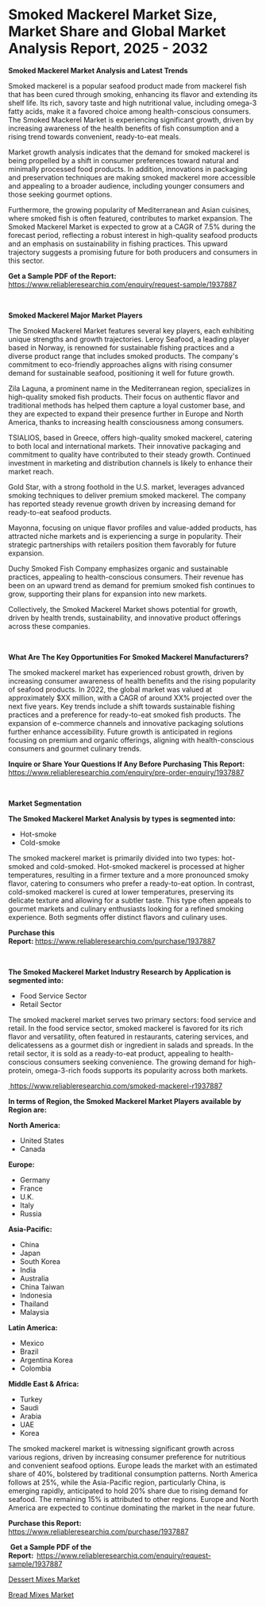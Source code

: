 <p><h1>Smoked Mackerel Market Size, Market Share and Global Market Analysis Report, 2025 - 2032</h1></p><p><strong>Smoked Mackerel Market Analysis and Latest Trends</strong></p>
<p><p>Smoked mackerel is a popular seafood product made from mackerel fish that has been cured through smoking, enhancing its flavor and extending its shelf life. Its rich, savory taste and high nutritional value, including omega-3 fatty acids, make it a favored choice among health-conscious consumers. The Smoked Mackerel Market is experiencing significant growth, driven by increasing awareness of the health benefits of fish consumption and a rising trend towards convenient, ready-to-eat meals.</p><p>Market growth analysis indicates that the demand for smoked mackerel is being propelled by a shift in consumer preferences toward natural and minimally processed food products. In addition, innovations in packaging and preservation techniques are making smoked mackerel more accessible and appealing to a broader audience, including younger consumers and those seeking gourmet options.</p><p>Furthermore, the growing popularity of Mediterranean and Asian cuisines, where smoked fish is often featured, contributes to market expansion. The Smoked Mackerel Market is expected to grow at a CAGR of 7.5% during the forecast period, reflecting a robust interest in high-quality seafood products and an emphasis on sustainability in fishing practices. This upward trajectory suggests a promising future for both producers and consumers in this sector.</p></p>
<p><strong>Get a Sample PDF of the Report:&nbsp;</strong> <a href="https://www.reliableresearchiq.com/enquiry/request-sample/1937887?utm_campaign=1876&utm_medium=2&utm_source=Github&utm_content=ia&utm_term=14022025&utm_id=smoked-mackerel">https://www.reliableresearchiq.com/enquiry/request-sample/1937887</a></p>
<p>&nbsp;</p>
<p><strong>Smoked Mackerel Major Market Players</strong></p>
<p><p>The Smoked Mackerel Market features several key players, each exhibiting unique strengths and growth trajectories. Leroy Seafood, a leading player based in Norway, is renowned for sustainable fishing practices and a diverse product range that includes smoked products. The company's commitment to eco-friendly approaches aligns with rising consumer demand for sustainable seafood, positioning it well for future growth.</p><p>Zila Laguna, a prominent name in the Mediterranean region, specializes in high-quality smoked fish products. Their focus on authentic flavor and traditional methods has helped them capture a loyal customer base, and they are expected to expand their presence further in Europe and North America, thanks to increasing health consciousness among consumers.</p><p>TSIALIOS, based in Greece, offers high-quality smoked mackerel, catering to both local and international markets. Their innovative packaging and commitment to quality have contributed to their steady growth. Continued investment in marketing and distribution channels is likely to enhance their market reach.</p><p>Gold Star, with a strong foothold in the U.S. market, leverages advanced smoking techniques to deliver premium smoked mackerel. The company has reported steady revenue growth driven by increasing demand for ready-to-eat seafood products.</p><p>Mayonna, focusing on unique flavor profiles and value-added products, has attracted niche markets and is experiencing a surge in popularity. Their strategic partnerships with retailers position them favorably for future expansion.</p><p>Duchy Smoked Fish Company emphasizes organic and sustainable practices, appealing to health-conscious consumers. Their revenue has been on an upward trend as demand for premium smoked fish continues to grow, supporting their plans for expansion into new markets.</p><p>Collectively, the Smoked Mackerel Market shows potential for growth, driven by health trends, sustainability, and innovative product offerings across these companies.</p></p>
<p>&nbsp;</p>
<p><strong>What Are The Key Opportunities For Smoked Mackerel Manufacturers?</strong></p>
<p><p>The smoked mackerel market has experienced robust growth, driven by increasing consumer awareness of health benefits and the rising popularity of seafood products. In 2022, the global market was valued at approximately $XX million, with a CAGR of around XX% projected over the next five years. Key trends include a shift towards sustainable fishing practices and a preference for ready-to-eat smoked fish products. The expansion of e-commerce channels and innovative packaging solutions further enhance accessibility. Future growth is anticipated in regions focusing on premium and organic offerings, aligning with health-conscious consumers and gourmet culinary trends.</p></p>
<p><strong>Inquire or Share Your Questions If Any Before Purchasing This Report:</strong> <a href="https://www.reliableresearchiq.com/enquiry/pre-order-enquiry/1937887?utm_campaign=1876&utm_medium=2&utm_source=Github&utm_content=ia&utm_term=14022025&utm_id=smoked-mackerel">https://www.reliableresearchiq.com/enquiry/pre-order-enquiry/1937887</a></p>
<p>&nbsp;</p>
<p><strong>Market Segmentation</strong></p>
<p><strong>The Smoked Mackerel Market Analysis by types is segmented into:</strong></p>
<p><ul><li>Hot-smoke</li><li>Cold-smoke</li></ul></p>
<p><p>The smoked mackerel market is primarily divided into two types: hot-smoked and cold-smoked. Hot-smoked mackerel is processed at higher temperatures, resulting in a firmer texture and a more pronounced smoky flavor, catering to consumers who prefer a ready-to-eat option. In contrast, cold-smoked mackerel is cured at lower temperatures, preserving its delicate texture and allowing for a subtler taste. This type often appeals to gourmet markets and culinary enthusiasts looking for a refined smoking experience. Both segments offer distinct flavors and culinary uses.</p></p>
<p><strong>Purchase this Report:&nbsp;</strong><a href="https://www.reliableresearchiq.com/purchase/1937887?utm_campaign=1876&utm_medium=2&utm_source=Github&utm_content=ia&utm_term=14022025&utm_id=smoked-mackerel">https://www.reliableresearchiq.com/purchase/1937887</a></p>
<p>&nbsp;</p>
<p><strong>The Smoked Mackerel Market Industry Research by Application is segmented into:</strong></p>
<p><ul><li>Food Service Sector</li><li>Retail Sector</li></ul></p>
<p><p>The smoked mackerel market serves two primary sectors: food service and retail. In the food service sector, smoked mackerel is favored for its rich flavor and versatility, often featured in restaurants, catering services, and delicatessens as a gourmet dish or ingredient in salads and spreads. In the retail sector, it is sold as a ready-to-eat product, appealing to health-conscious consumers seeking convenience. The growing demand for high-protein, omega-3-rich foods supports its popularity across both markets.</p></p>
<p><a href="https://www.reliableresearchiq.com/smoked-mackerel-r1937887?utm_campaign=1876&utm_medium=2&utm_source=Github&utm_content=ia&utm_term=14022025&utm_id=smoked-mackerel">&nbsp;https://www.reliableresearchiq.com/smoked-mackerel-r1937887</a></p>
<p><strong>In terms of Region, the Smoked Mackerel Market Players available by Region are:</strong></p>
<p>
    <p> <strong> North America: </strong>
        <ul>
            <li>United States</li>
            <li>Canada</li>
        </ul>
        </p> 
    <p> <strong> Europe: </strong>
        <ul>
            <li>Germany</li>
            <li>France</li>
            <li>U.K.</li>
            <li>Italy</li>
            <li>Russia</li>
        </ul>
        </p> 
    <p> <strong> Asia-Pacific: </strong>
        <ul>
            <li>China</li>
            <li>Japan</li>
            <li>South Korea</li>
            <li>India</li>
            <li>Australia</li>
            <li>China Taiwan</li>
            <li>Indonesia</li>
            <li>Thailand</li>
            <li>Malaysia</li>
        </ul>
        </p> 
    <p> <strong> Latin America: </strong>
        <ul>
            <li>Mexico</li>
            <li>Brazil</li>
            <li>Argentina Korea</li>
            <li>Colombia</li>
        </ul>
        </p> 
    <p> <strong> Middle East & Africa: </strong>
        <ul>
            <li>Turkey</li>
            <li>Saudi</li>
            <li>Arabia</li>
            <li>UAE</li>
            <li>Korea</li>
        </ul>
    </p>
    </p>
<p><p>The smoked mackerel market is witnessing significant growth across various regions, driven by increasing consumer preference for nutritious and convenient seafood options. Europe leads the market with an estimated share of 40%, bolstered by traditional consumption patterns. North America follows at 25%, while the Asia-Pacific region, particularly China, is emerging rapidly, anticipated to hold 20% share due to rising demand for seafood. The remaining 15% is attributed to other regions. Europe and North America are expected to continue dominating the market in the near future.</p></p>
<p><strong>Purchase this Report: </strong><a href="https://www.reliableresearchiq.com/purchase/1937887?utm_campaign=1876&utm_medium=2&utm_source=Github&utm_content=ia&utm_term=14022025&utm_id=smoked-mackerel">https://www.reliableresearchiq.com/purchase/1937887</a></p>
<p>&nbsp;<strong>Get a Sample PDF of the Report:&nbsp;&nbsp;</strong><a href="https://www.reliableresearchiq.com/enquiry/request-sample/1937887?utm_campaign=1876&utm_medium=2&utm_source=Github&utm_content=ia&utm_term=14022025&utm_id=smoked-mackerel">https://www.reliableresearchiq.com/enquiry/request-sample/1937887</a></p>
<p><strong></strong></p>
<p><p><a href="https://github.com/osamhcombre/Market-Research-Report-List-1/blob/main/dessert-mixes-market.md?utm_campaign=1876&utm_medium=2&utm_source=Github&utm_content=ia&utm_term=14022025&utm_id=smoked-mackerel">Dessert Mixes Market</a></p><p><a href="https://github.com/cobinaydin13/Market-Research-Report-List-1/blob/main/bread-mixes-market.md?utm_campaign=1876&utm_medium=2&utm_source=Github&utm_content=ia&utm_term=14022025&utm_id=smoked-mackerel">Bread Mixes Market</a></p></p>